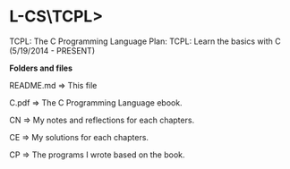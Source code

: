 L-CS\TCPL\>
====

TCPL: The C Programming Language
Plan: TCPL: Learn the basics with C (5/19/2014 - PRESENT)

**Folders and files**
  
  README.md => This file
  
  C.pdf => The C Programming Language ebook.
  
  CN => My notes and reflections for each chapters.
  
  CE => My solutions for each chapters.
  
  CP => The programs I wrote based on the book.
  
